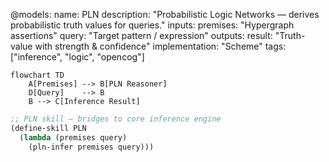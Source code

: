 @models:
  name: PLN
  description: "Probabilistic Logic Networks — derives probabilistic truth values for queries."
  inputs:
    premises: "Hypergraph assertions"
    query:    "Target pattern / expression"
  outputs:
    result:   "Truth-value with strength & confidence"
  implementation: "Scheme"
  tags: ["inference", "logic", "opencog"]

```mermaid
flowchart TD
    A[Premises] --> B[PLN Reasoner]
    D[Query]    --> B
    B --> C[Inference Result]
```

```scheme
;; PLN skill — bridges to core inference engine
(define-skill PLN
  (lambda (premises query)
    (pln-infer premises query)))
```